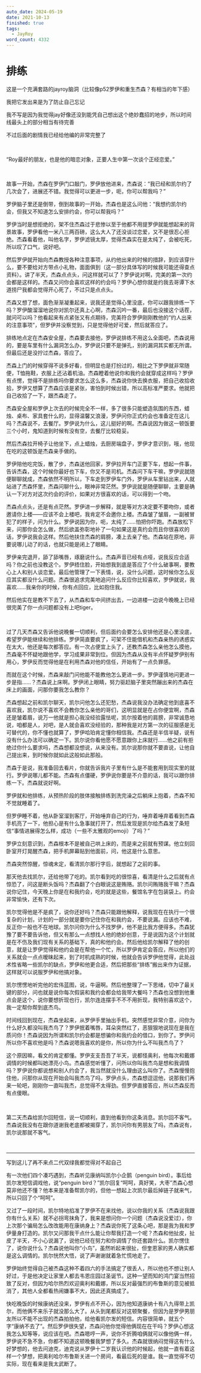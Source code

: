 ```yaml
---
auto_date: 2024-05-19
date: 2021-10-13
finished: true
tags:
  - JayRoy
word_count: 4332
---
```


# 排练

这是一个充满套路的jayroy脑洞（比较像p52罗伊和重生杰森？有相当的年下感）

我把它发出来是为了防止自己忘记

我不写是因为我觉得jay好像还没到能凭自己想出这个绝妙蠢招的地步，所以时间线最头上的部分相当有待完善

不过后面的剧情我已经给他编的非常完整了

<br>

“Roy最好的朋友，也是他的暗恋对象，正要人生中第一次谈个正经恋爱。”

<br>

故事一开始，杰森在罗伊门口敲门，罗伊放他进来，杰森说：“我已经和凯尔约了几次会了，进展还不错。我觉得可以更进一步，呃，你可以帮我吗？”

罗伊脑子里还是倒带，倒到故事的一开始，杰森也是这么问他：“我想约凯尔约会，但我又不知道怎么安排约会，你可以帮我吗？”

罗伊当时是想拒绝的，架不住杰森过于悲惨以至于他都不用提罗伊就能想起来的背景故事，罗伊看他一米八三两百磅，这么大人了还没谈过恋爱，又不是很忍心拒绝。杰森看着他，叫他名字，罗伊滤镜太厚，觉得杰森实在是太纯了，会被吃死，所以叹了口气，说好吧。

然后罗伊就开始向杰森教授各种注意事项，从约他出来的时候的措辞，到应该穿什么，要不要给对方带点小礼物，面面俱到（这一部分具体写的时候我可能还得查点资料）。讲了半天，杰森点点头，问这样就可以了？罗伊说对啊，完美的第一次约会都是这样的。杰森又问你会喜欢这样的约会吗？罗伊心想你就是约我去哥谭下水道捞尸我都会觉得开心死了，不过只是点点头。

杰森又想了想，面色渐渐凝重起来，说我还是觉得心里没底，你可以跟我排练一下吗？罗伊酸溜溜地说你对凯尔还真上心啊，杰森沉吟一番，最后也没接这个话茬，就问可以吗？他看起来有点紧张又有点期待，完美符合罗伊刚刚教他的“约人出来的注意事项”，但罗伊并没察觉到，只是觉得他好可爱，然后就答应了。

排练地点定在杰森安全屋，杰森要去接他，罗伊说排练不用这么全面吧，杰森说用的，要是车里有什么漏洞怎么办，罗伊说只要不是弹孔，别的漏洞其实都无所谓。但最后还是没拧过杰森，答应了。

杰森上门的时候穿得不说多好看，但明显也是打扮过的，相比之下罗伊就非常随便，T恤拖鞋，衣服上还沾着机油。杰森瞪着他说你和我约会就穿成这样吗？罗伊有点愣，觉得不是排练吗你要求怎么这么多，杰森说你快去换衣服，把自己收拾收拾，罗伊又想算了杰森应该是紧张，害怕到时候出错，所以高标准严要求。他就把自己收拾了一下，跟杰森走了。

杰森安全屋和罗伊上次去的时候完全不一样，多了很多只能塑造氛围的东西，蜡烛、桌布、家具套什么的，显得温馨又浪漫，罗伊问你正式约会也准备定在这儿吗？杰森说不，去餐厅。罗伊说为什么，这儿挺好的啊。杰森说因为做这一顿饭要三个小时，鬼知道到时候有没有空，去餐厅比较稳妥。

然后杰森拉开椅子让他坐下，点上蜡烛，去厨房端盘子，罗伊才意识到，哦，他现在吃的这顿饭是杰森亲手做的。

罗伊陪他吃完饭，散了步，杰森送他回家，罗伊拉开车门正要下车，想起一件事，告诉杰森，这个时候你最好也下车，你又不是司机。杰森问下车干嘛，罗伊说就随便聊聊就成，杰森依然不明所以，下车走到罗伊车门外，罗伊从车里钻出来，人就站进了杰森怀里，杰森问聊什么，眼神非常茫然。罗伊说就是随便聊聊，主要是确认一下对方对这次约会的评价，如果对方很喜欢的话，可以得到一个吻。

杰森点点头，还是有点茫然。罗伊进一步解释，就是等对方决定要不要吻你，或者邀请你上楼——应该不会上楼吧，我肯定不会邀你上楼。杰森皱了皱眉，一副被冒犯了的样子，问为什么。罗伊说因为你，呃，太纯了……怕把你吓跑。杰森放松下来，问那你会怎么做，然后欲盖弥彰地补了一句如果这是真约会而且你很喜欢的话，罗伊说我会这样。然后他扶住杰森的肩膀，凑上去亲了他。杰森站在原地，非要说哪儿动了的话，也就只能是闭上了眼睛。

罗伊亲完退开，舔了舔嘴唇，琢磨说什么。杰森声音已经有点哑，说我反应合适吗？你之前也没教这个。罗伊捂住脸，开始想我到底是答应了个什么破事啊，要教心上人和别人谈恋爱。最后他管理了一下表情，说，没什么问题，这时候你怎么反应其实都没什么问题。杰森很追求完美地追问什么反应你比较喜欢，罗伊就说，我喜欢……我亲你的时候，你有点回应，比如抱住我。

然后他实在是教不下去了，从杰森和车中间挤出去，一边进楼一边说今晚晚上已经很完美了你一点问题都没有上吧tiger。

<br>

过了几天杰森又告诉他说晚餐一切顺利，但后面约会要怎么安排他还是心里没底，希望罗伊能继续和他排练。罗伊简直要疯了，可架不住能借机和杰森亲热的诱惑实在太大，他还是每次都答应。有一次占便宜上头了，还教杰森怎么亲他怎么摸他，杰森毫不怀疑地跟他学，学习成果非常到位。但因为杰森从没有半点怀疑罗伊别有用心，罗伊反而觉得他是在利用杰森对他的信任，开始有了一点负罪感。

而就在这个时候，杰森来敲门问他能不能教他怎么更进一步。罗伊谨慎地问更进一步是指……？杰森说上床啊。罗伊闭上眼睛，努力驱赶脑子里突然蹦出来的杰森在床上的画面，问那你要我怎么教你？

杰森想起之前和凯尔聊天，凯尔问他怎么还犯愁，杰森说我没办法确定他到底喜不喜欢我，凯尔说不喜欢不会教你怎么亲他的哥们，这明显就是在占你便宜啊，杰森还是皱着眉，说万一他就是担心我没经验露怯呢，凯尔按着他的肩膀，非常诚恳地说，咱都是人，对吧，是人就会喜欢没经验的，那种我是对方第一次的征服感是无可替代的，你不懂也就算了，罗伊哈珀肯定懂你相信我。杰森还是半信半疑，说有没有什么办法可以确定一下。凯尔说你看他愿不愿意跟你上床就行……他之前有拒绝过你什么要求吗，杰森想都没想说，从来没有。凯尔说那你就不要直说，让他自己提出来，到时候你就如此这般如此那般。

杰森于是说，我准备回去看片，你就告诉我片子里有什么是不能套用到现实里的就行。罗伊说哪儿都不能。杰森有点僵硬，罗伊说你要是不介意的话，我可以跟你排练一下。杰森就说好啊。

罗伊就和他排练，从预热阶段的肢体接触排练到洗完澡之后躺床上抱着，杰森不知不觉就睡着了。

但罗伊睡不着，他从卧室溜到客厅，开始唾弃自己的行为，唾弃着唾弃着看到杰森手机亮了一下，他担心是有什么急事就打开了，然后发现是凯尔给杰森发了条短信“事情进展得怎么样，成功（一些不太雅观的emoji）了吗？”

罗伊立刻意识到，杰森根本不是被自己哄上床的，而是来之前就有预谋。他立刻回卧室开灯晃醒杰森，把手机屏幕贴到他面前，问，他这是什么意思。

杰森突然惊醒，惊魂未定，看清凯尔那行字后，就想起了之前的事。

那天他去找凯尔，还给他带了吃的。凯尔看到吃的很惊喜，看清是什么之后就有点惊恐了，问这是断头饭吗？杰森翻了个白眼说这是贿赂。凯尔问贿赂我干嘛？杰森说你记住，今天晚上你是在和我约会，吃的就是这些，餐馆名字在包装袋上。约会非常愉快，还有下次。

凯尔觉得他是不是疯了，说你还好吗？杰森只能跟他解释，说我现在在执行一个很复杂的计划，计划的一部分就是要你记住你在和我约会，不要说漏。应该也不难，反正你一般也不在地球。凯尔问你为什么不找罗伊，他不是比我方便得多。杰森犹豫了要不要告诉他，但又有那么一点想找人他的绝妙创意，于是说因为这个计划就是在不伤及我们现有关系的基础下，真的和他约会。然后他给凯尔解释了他的创意，就是让罗伊觉得和他约会是在帮他一个忙，所以罗伊肯定会答应，所以他们的关系就会一点点暧昧起来，到了时机成熟的时候，他就会告诉罗伊他觉得，此处战术性省略一些凯尔的缺点，罗伊和他更合适，然后把那些“排练”搬出来作为证据，这样就可以说服罗伊和他搞对象。

凯尔愣愣地听完他的宏伟蓝图，说，牛逼啊。然后他整理了一下思绪，切中了最关键的部分，问也就是说你每次假装和我约会都会给我带大餐吗？杰森也没想到他重点会是这个，说你要想折现也行，凯尔连连摆手不不不用折现，我特别喜欢这个，我一定帮你帮到底杰鸟。

时间线回到现在，杰森坐起来，从罗伊手里抽出手机，突然感觉非常介意，问你为什么好久都没叫我杰鸟了？罗伊抿着嘴唇，耳朵突然红了，恶狠狠地说现在是我在质问你！杰森说因为所谓和凯尔约会都是想骗你和我约会的借口，到你了。罗伊问所以你不喜欢他是吗？杰森说嗯我喜欢的是你，所以你为什么不叫我杰鸟了？

这个原因嘛，看文的肯定都懂。罗伊支支吾吾了半天，说都怪奥利，他每次和戴娜调情的时候都叫她漂亮小鸟。杰森感觉听懂了，问所以你叫我杰鸟是想和我调情吗？罗伊说你都说想和别人约会了，我当然就没什么理由这么叫你了。杰森慢慢抱住他，问那你从现在开始会叫我杰鸟了吗，罗伊点头，杰森想逗逗他，说那我们再来一轮吧，刚刚你一直叫我杰，总觉得不太得劲。但罗伊直接答应，所以杰森反而有点傻眼。

<br>

第二天杰森给凯尔回短信，说一切顺利，直到他看到你这条消息。凯尔回不客气。杰森说我没有在跟你道谢我老底都被揭穿了，凯尔问你有男朋友了吗，杰森说有，凯尔说那就不客气。

<br>

------

写到这儿了再不来点二代双绿我都觉得对不起自己

有一次他们四个凑巧遇到，杰森听见康纳叫凯尔小企鹅（penguin bird）。事后给凯尔发短信调戏他，说“penguin bird？”凯尔回复“呵呵，真好笑，大枣”杰森心想莫非他还不懂？他本来是准备帮凯尔的，但他一想起上次凯尔最后掉链子就来气，所以只回了个“呵呵”。

又过了一段时间，凯尔特地掐准了罗伊不在来找他，说以你我的关系（杰森说我跟你有什么关系）就不必拐弯抹角了，我来是想问你一个问题（杰森说没爱过），你上次那个骗局怎么改改能用在康纳身上？杰森说你死了这条心吧，那是我为我和罗伊量身打造的。凯尔又问那我干点什么能让你帮我打造一个呢？杰森和他扯皮，扯皮了半天，不小心说漏了，说他已经在努力和你调情了你还套路什么。凯尔愣住了，说你说什么？杰森说他叫你“小鸟”，虽然听起来很扯，但奎恩家的男人确实都是这么调情的。凯尔恍然大悟，说了声谢谢就着急忙慌地走了。

罗伊始终觉得自己被杰森这种不着四六的手法搞定了很丢人，所以他也不想让别人好过，于是他决定让家里人都去韦恩庄园过圣诞节。这种一望而知的鸿门宴当然招致了反对，但因为哈尔热烈欢迎奥利和戴娜，所以反对最强烈的布鲁斯的意见被抵消了，其他人全都看热闹嫌事不大，因此还真搞成了。

快吃晚饭的时候康纳还没来，罗伊有点不开心，因为他知道康纳十有八九得带上凯尔，而他俩不来乐子就没那么大了。从头到尾都反对这顿聚餐，但因为是罗伊男朋友所以不能不出现的杰森拍拍他，给他看凯尔发的短信。内容很简单，就五个字“康纳不去了”。然后罗伊很失望，杰森问他你觉得他俩现在在干吗？罗伊心想这我怎么知等等，说应该在吧。杰森嗯哼一声，说你不折腾咱俩就可以像他俩一样，罗伊说不急不急，你都不知道这顿晚餐我梦想了多久。杰森就很纳闷觉得这有什么好梦想的，他去问迪克，迪克说从罗伊十二岁我认识他的时候起，他就一直有着这样一个梦想，把奥利哈尔布鲁斯关进一个房间，看最后死的是谁。我一直觉得不切实际，现在看来是我太武断了。
